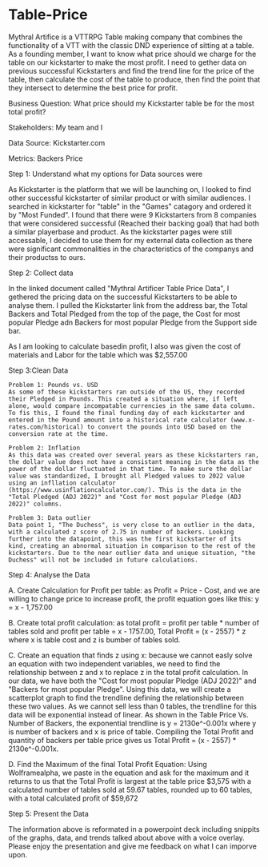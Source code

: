# Table-Price

Mythral Artifice is a VTTRPG Table making company that combines the functionality of a VTT with the classic DND experience of sitting at a table. As a founding member, I want to know what price should we charge for the table on our kickstarter to make the most profit. I need to gether data on previous successful Kickstarters and find the trend line for the price of the table, then calculate the cost of the table to produce, then find the point that they intersect to determine the best price for profit.

Business Question:
What price should my Kickstarter table be for the most total profit?

Stakeholders:
My team and I

Data Source:
Kickstarter.com

Metrics:
Backers
Price


Step 1: Understand what my options for Data sources were

As Kickstarter is the platform that we will be launching on, I looked to find other successful kickstarter of similar product or with similar audiences. I searched in kickstarter for "table" in the "Games" catagory and ordered it by "Most Funded". I found that there were 9 Kickstarters from 8 companies that were considered successful (Reached their backing goal) that had both a similar playerbase and product. As the kickstarter pages were still accessable, I decided to use them for my external data collection as there were significant commonalities in the characteristics of the companys and their productss to ours.

Step 2: Collect data

In the linked document called "Mythral Artificer Table Price Data", I gethered the pricing data on the successful Kickstarters to be able to analyse them. I pulled the Kickstarter link from the address bar, the Total Backers and Total Pledged from the top of the page, the Cost for most popular Pledge adn Backers for most popular Pledge from the Support side bar. 

As I am looking to calculate basedin profit, I also was given the cost of materials and Labor for the table which was $2,557.00

Step 3:Clean Data

    Problem 1: Pounds vs. USD
    As some of these kickstarters ran outside of the US, they recorded their Pledged in Pounds. This created a situation where, if left alone, would compare incompatable currencies in the same data column. To fis this, I found the final funding day of each kickstarter and entered in the Pound amount into a historical rate calculator (www.x-rates.com/historical) to convert the pounds into USD based on the conversion rate at the time.
    
    Problem 2: Inflation
    As this data was created over several years as these kickstarters ran, the dollar value does not have a consistant meaning in the data as the power of the dollar fluctuated in that time. To make sure the dollar value was standardized, I brought all Pledged values to 2022 value using an infllation calculator (https://www.usinflationcalculator.com/). This is the data in the "Total Pledged (ADJ 2022)" and "Cost for most popular Pledge (ADJ 2022)" columns.
    
    Problem 3: Data outlier
    Data point 1, "The Duchess", is very close to an outlier in the data, with a calculated z score of 2.75 in number of backers. Looking further into the datapoint, this was the first kickstarter of its kind, creating an abnormal situation in comparison to the rest of the kickstarters. Due to the near outlier data and unique situation, "the Duchess" will not be included in future calculations.
    
Step 4: Analyse the Data

  A. Create Calculation for Profit per table: as Profit = Price - Cost, and we are willing to change price to increase profit, the profit equation goes like this: y = x - 1,757.00
  
  B. Create total profit calculation: as total profit = profit per table * number of tables sold and profit per table = x - 1757.00, Total Profit = (x - 2557) * z where x is table cost and z is bumber of tables sold.
  
  C. Create an equation that finds z using x: because we cannot easly solve an equation with two independent variables, we need to find the relationship between z and x to replace z in the total profit calculation. In our data, we have both the "Cost for most popular Pledge (ADJ 2022)" and "Backers for most popular Pledge". Using this data, we will create a scatterplot graph to find the trendline defining the relationship between these two values. As we cannot sell less than 0 tables, the trendline for this data will be exponential instead of linear. As shown in the Table Price Vs. Number of Backers, the exponential trendline is y = 2130e^-0.001x where y is number of backers and x is price of table.
    Compiling the Total Profit and quantity of backers per table price gives us Total Profit = (x - 2557) * 2130e^-0.001x.
    
  D. Find the Maximum of the final Total Profit Equation: Using Wolframealpha, we paste in the equation and ask for the maximum and it returns to us that the Total Profit is largest at the table price $3,575 with a calculated number of tables sold at 59.67 tables, rounded up to 60 tables, with a total calculated profit of $59,672
  
Step 5: Present the Data

  The information above is reformated in a powerpoint deck including snippits of the graphs, data, and trends talked about above with a voice overlay. Please enjoy the presentation and give me feedback on what I can imporve upon.
